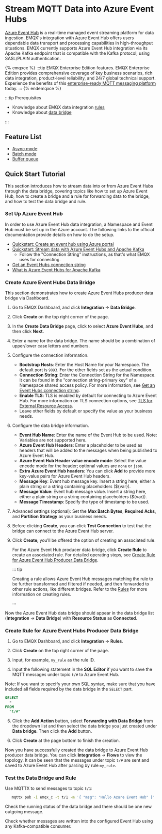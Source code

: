# Stream MQTT Data into Azure Event Hubs

[Azure Event Hub](https://azure.microsoft.com/en-us/products/event-hubs) is a real-time managed event streaming platform for data ingestion. EMQX's integration with Azure Event Hub offers users dependable data transport and processing capabilities in high-throughput situations.  EMQX currently supports Azure Event Hub integration via its Apache Kafka endpoint that is compatible with the Kafka protocol, using SASL/PLAIN authentication.

{% emqxce %}
:::tip
EMQX Enterprise Edition features. EMQX Enterprise Edition provides comprehensive coverage of key business scenarios, rich data integration, product-level reliability, and 24/7 global technical support. Experience the benefits of this [enterprise-ready MQTT messaging platform](https://www.emqx.com/en/try?product=enterprise) today.
:::
{% endemqxce %}

:::tip Prerequisites

- Knowledge about EMQX data integration [rules](./rules.md)
- Knowledge about [data bridge](./data-bridges.md)

:::

## Feature List

- [Async mode](./data-bridges.md#async-mode)
- [Batch mode](./data-bridges.md#batch-mode)
- [Buffer queue](./data-bridges.md#buffer-queue)

## Quick Start Tutorial

This section introduces how to stream data into or from Azure Event Hubs through the data bridge, covering topics like how to set up Azure Event Hub, how to create a bridge and a rule for forwarding data to the bridge, and how to test the data bridge and rule.

### Set Up Azure Event Hub

In order to use Azure Event Hub data integration, a Namespace and Event Hub must be set up in the Azure account.  The following links to the official documentation provide details on how to do the setup.

- [Quickstart: Create an event hub using Azure portal](https://learn.microsoft.com/en-us/azure/event-hubs/event-hubs-create)
- [Quickstart: Stream data with Azure Event Hubs and Apache Kafka](https://learn.microsoft.com/en-us/azure/event-hubs/event-hubs-quickstart-kafka-enabled-event-hubs?tabs=connection-string)
  - Follow the "Connection String" instructions, as that's what EMQX uses for connecting.
- [Get an Event Hubs connection string](https://learn.microsoft.com/en-us/azure/event-hubs/event-hubs-get-connection-string)
- [What is Azure Event Hubs for Apache Kafka](https://learn.microsoft.com/en-us/azure/event-hubs/azure-event-hubs-kafka-overview)

### Create Azure Event Hubs Data Bridge

This section demonstrates how to create Azure Event Hubs producer data bridge via Dashboard.

1. Go to EMQX Dashboard, and click **Integration** -> **Data Bridge**.
2. Click **Create** on the top right corner of the page.
3. In the **Create Data Bridge** page, click to select **Azure Event Hubs**, and then click **Next**.
4. Enter a name for the data bridge. The name should be a combination of upper/lower case letters and numbers.
3. Configure the connection information.

   - **Bootstrap Hosts**: Enter the Host Name for your Namespace.  The default port is `9093`.  For the other fields set as the actual condition.
   - **Connection String**: Enter the Connection String for the Namespace.  It can be found in the "connection string-primary key" of a Namespace shared access policy. For more information, see [Get an Event Hubs connection string](https://learn.microsoft.com/en-us/azure/event-hubs/event-hubs-get-connection-string).
   - **Enable TLS**: TLS is enabled by default for connecting to Azure Event Hub. For more information on TLS connection options, see [TLS for External Resource Access](../network/overview.md#tls-for-external-resource-access).
   - Leave other fields by default or specify the value as your business needs.

6. Configure the data bridge information.
   - **Event Hub Name**: Enter the name of the Event Hub to be used. Note: Variables are not supported here.
   - **Azure Event Hub Headers**: Enter a placeholder to be used as headers that will be added to the messages when being published to Azure Event Hub.
   - **Azure Event Hub Header value encode mode**: Select the value encode mode for the header; optional values are `none` or `json`.
   - **Extra Azure Event Hub headers**: You can click **Add** to provide more key-value pairs for Azure Event Hub headers.
   - **Message Key**: Event hub message key. Insert a string here, either a plain string or a string containing placeholders (${var}).
   - **Message Value**: Event hub message value. Insert a string here, either a plain string or a string containing placeholders (${var}).
   - **Message Timestamp**: Specify the type of timestamp to be used.

7. Advanced settings (optional): Set the **Max Batch Bytes**, **Required Acks**, and **Partition Strategy** as your business needs.

8. Before clicking **Create**, you can click **Test Connection** to test that the bridge can connect to the Azure Event Hub server.

9. Click **Create**, you'll be offered the option of creating an associated rule.

   For the Azure Event Hub producer data bridge, click **Create Rule** to create an associated rule. For detailed operating steps, see [Create Rule for Azure Event Hub Producer Data Bridge](#create-rule-for-azure-event-hub-producer-data-bridge).

   ::: tip

   Creating a rule allows Azure Event Hub messages matching the rule to be further transformed and filtered if needed, and then forwarded to other rule actions, like different bridges. Refer to the [Rules](./rules.md) for more information on creating rules.

   :::

Now the Azure Event Hub data bridge should appear in the data bridge list (**Integration** -> **Data Bridge**) with **Resource Status** as **Connected**.

### Create Rule for Azure Event Hubs Producer Data Bridge

1. Go to EMQX Dashboard, and click **Integration** -> **Rules**.

2. Click **Create** on the top right corner of the page.

3. Input, for example, `my_rule` as the rule ID.

4.  Input the following statement in the **SQL Editor** if you want to save the MQTT messages under topic `t/#` to Azure Event Hub.

   Note: If you want to specify your own SQL syntax, make sure that you have included all fields required by the data bridge in the `SELECT` part.

```sql
SELECT
  *
FROM
  "t/#"
```

5. Click the **Add Action** button, select **Forwarding with Data Bridge** from the dropdown list and then select the data bridge you just created under **Data bridge**. Then click the **Add** button.

6. Click **Create** at the page bottom to finish the creation.

Now you have successfully created the data bridge to Azure Event Hub producer data bridge. You can click **Integration** -> **Flows** to view the topology. It can be seen that the messages under topic `t/#`  are sent and saved to Azure Event Hub after parsing by rule  `my_rule`.

### Test the Data Bridge and Rule

 Use MQTTX to send messages to topic  `t/1`:

```bash
   mqttx pub -i emqx_c -t t/1 -m '{ "msg": "Hello Azure Event Hub" }'
```

Check the running status of the data bridge and there should be one new outgoing message.

Check whether messages are written into the configured Event Hub using any Kafka-compatible consumer.
